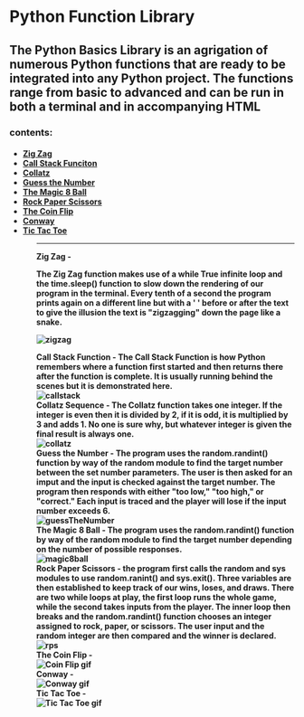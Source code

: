 
# Python Function Library
<h2>The Python Basics Library is an agrigation of numerous Python functions that are ready to be integrated into any Python project. The functions range from basic to advanced and can be run in both a terminal and in accompanying HTML</h2>


<h3>contents:</h3>
  <h4>
    <ul>
      <li><a href="#zigzag">Zig Zag</a></li>
      <li><a href="#callstack">Call Stack Funciton</a></li>
      <li><a href="#collatz">Collatz</a></li>
      <li><a href="#guessnum">Guess the Number</a></li>
      <li><a href="#m8">The Magic 8 Ball</a></li>
      <li><a href="#rps">Rock Paper Scissors</a></li>
      <li><a href="#coinFlip">The Coin Flip</a></li>
      <li><a href="#conway">Conway</a></li>
      <li><a href="#ticTacToe">Tic Tac Toe</a></li>
    <ul>
      
      
  

<hr>
Zig Zag - <p id="zigzag">The Zig Zag function makes use of a while True infinite loop and the time.sleep() function to slow down the rendering of our program in the terminal. Every tenth of a second the program prints again on a different line but with a ' ' before or after the text to give the illusion the text is "zigzagging" down the page like a snake.<p>  

<img src="{{site.baseurl | prepend: site.url}}movies/zigzag.gif" alt="zigzag" />

<div id="callstack">Call Stack Function - The Call Stack Function is how Python remembers where a function first started and then returns there after the function is complete. It is usually running behind the scenes but it is demonstrated here. </div>

<img src="{{site.baseurl | prepend: site.url}}movies/abcdCallStack.gif" alt="callstack" />


<div id="collatz">Collatz Sequence - The Collatz function takes one integer. If the integer is even then it is divided by 2, if it is odd, it is multiplied by 3 and adds 1. No one is sure why, but whatever integer is given the final result is always one.</div>

<img src="{{site.baseurl | prepend: site.url}}movies/collatz.gif" alt="collatz" />


<div id="guessnum">Guess the Number - The program uses the random.randint() function by way of the random module to find the target number between the set number parameters. The user is then asked for an imput and the input is checked against the target number. The program then responds with either "too low," "too high," or "correct." Each input is traced and the player will lose if the input number exceeds 6. </div>
      
<img src="{{site.baseurl | prepend: site.url}}movies/guessTheNumber.gif" alt="guessTheNumber" />

<div id="m8">The Magic 8 Ball - The program uses the random.randint() function by way of the random module to find the target number depending on the number of possible responses.</div>

<img src="{{site.baseurl | prepend: site.url}}movies/magic8ball.gif" alt="magic8ball" />


<div id="rps">Rock Paper Scissors - the program first calls the random and sys modules to use random.ranint() and sys.exit(). Three variables are then established to keep track of our wins, loses, and draws. There are two while loops at play, the first loop runs the whole game, while the second takes inputs from the player. The inner loop then breaks and the random.randint() function chooses an integer assigned to rock, paper, or scissors. The user input and the random integer are then compared and the winner is declared.</div>

<img src="{{site.baseurl | prepend: site.url}}movies/rock_paper_scissors.gif" alt="rps" />

<div id="coinFlip">The Coin Flip - </div>

<img src="{{site.baseurl | prepend: site.url}}movies/#.gif" alt="Coin Flip gif" />
      
<div id="conway">Conway - </div>

<img src="{{site.baseurl | prepend: site.url}}movies/#.gif" alt="Conway gif" />

<div id="ticTacToe">Tic Tac Toe - </div>

<img src="{{site.baseurl | prepend: site.url}}movies/#.gif" alt="Tic Tac Toe gif" />


